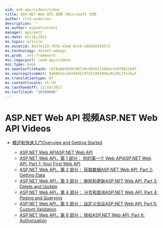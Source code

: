 ```yaml
---
uid: web-api/videos/index
title: ASP.NET Web API 视频 |Microsoft 文档
author: rick-anderson
description: ''
ms.author: aspnetcontent
manager: wpickett
ms.date: 02/16/2012
ms.topic: article
ms.assetid: 8ed7e133-707b-43e6-bce4-e9d266935573
ms.technology: dotnet-webapi
ms.prod: .net-framework
msc.legacyurl: /web-api/videos
msc.type: book
ms.openlocfilehash: cd78a8d3849c80730c6820115944c429f86116df
ms.sourcegitcommit: 9a9483aceb34591c97451997036a9120c3fe2baf
ms.translationtype: HT
ms.contentlocale: zh-CN
ms.lasthandoff: 11/10/2017
ms.locfileid: "26509096"
---
```

<a name="aspnet-web-api-videos"></a><span data-ttu-id="7126d-102">ASP.NET Web API 视频</span><span class="sxs-lookup"><span data-stu-id="7126d-102">ASP.NET Web API Videos</span></span>
====================
- [<span data-ttu-id="7126d-103">概述和快速入门</span><span class="sxs-lookup"><span data-stu-id="7126d-103">Overview and Getting Started</span></span>](getting-started/index.md)

    - [<span data-ttu-id="7126d-104">ASP.NET Web API</span><span class="sxs-lookup"><span data-stu-id="7126d-104">ASP.NET Web API</span></span>](getting-started/aspnet-web-api.md)
    - [<span data-ttu-id="7126d-105">ASP.NET Web API，第 1 部分： 你的第一个 Web API</span><span class="sxs-lookup"><span data-stu-id="7126d-105">ASP.NET Web API, Part 1: Your First Web API</span></span>](getting-started/your-first-web-api.md)
    - [<span data-ttu-id="7126d-106">ASP.NET Web API，第 2 部分： 获取数据</span><span class="sxs-lookup"><span data-stu-id="7126d-106">ASP.NET Web API, Part 2: Getting Data</span></span>](getting-started/getting-data.md)
    - [<span data-ttu-id="7126d-107">ASP.NET Web API，第 3 部分： 删除和更新</span><span class="sxs-lookup"><span data-stu-id="7126d-107">ASP.NET Web API, Part 3: Delete and Update</span></span>](getting-started/delete-and-update.md)
    - [<span data-ttu-id="7126d-108">ASP.NET Web API，第 4 部分： 分页和查询</span><span class="sxs-lookup"><span data-stu-id="7126d-108">ASP.NET Web API, Part 4: Paging and Querying</span></span>](getting-started/paging-and-querying.md)
    - [<span data-ttu-id="7126d-109">ASP.NET Web API，第 5 部分： 自定义验证</span><span class="sxs-lookup"><span data-stu-id="7126d-109">ASP.NET Web API, Part 5: Custom Validation</span></span>](getting-started/custom-validation.md)
    - [<span data-ttu-id="7126d-110">ASP.NET Web API，第 6 部分： 授权</span><span class="sxs-lookup"><span data-stu-id="7126d-110">ASP.NET Web API, Part 6: Authorization</span></span>](getting-started/authorization.md)
